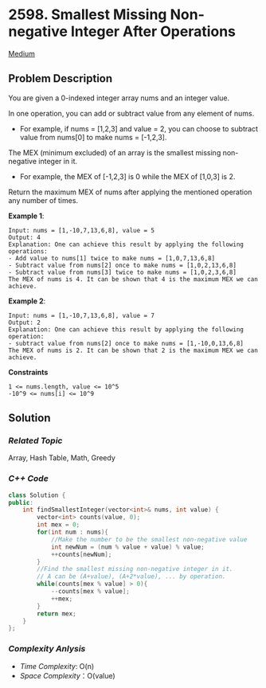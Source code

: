 # 2598. Smallest Missing Non-negative Integer After Operations
[Medium](https://leetcode.com/problems/smallest-missing-non-negative-integer-after-operations/description/)

## Problem Description

You are given a 0-indexed integer array nums and an integer value.

In one operation, you can add or subtract value from any element of nums.

- For example, if nums = [1,2,3] and value = 2, you can choose to subtract value from nums[0] to make nums = [-1,2,3].

The MEX (minimum excluded) of an array is the smallest missing non-negative integer in it.

- For example, the MEX of [-1,2,3] is 0 while the MEX of [1,0,3] is 2.

Return the maximum MEX of nums after applying the mentioned operation any number of times.


**Example 1**:
```
Input: nums = [1,-10,7,13,6,8], value = 5
Output: 4
Explanation: One can achieve this result by applying the following operations:
- Add value to nums[1] twice to make nums = [1,0,7,13,6,8]
- Subtract value from nums[2] once to make nums = [1,0,2,13,6,8]
- Subtract value from nums[3] twice to make nums = [1,0,2,3,6,8]
The MEX of nums is 4. It can be shown that 4 is the maximum MEX we can achieve.
```
**Example 2**:
```
Input: nums = [1,-10,7,13,6,8], value = 7
Output: 2
Explanation: One can achieve this result by applying the following operation:
- subtract value from nums[2] once to make nums = [1,-10,0,13,6,8]
The MEX of nums is 2. It can be shown that 2 is the maximum MEX we can achieve.
```

**Constraints**
```
1 <= nums.length, value <= 10^5
-10^9 <= nums[i] <= 10^9
```

## Solution

### _Related Topic_
   Array, Hash Table, Math, Greedy

### _C++ Code_
```cpp
class Solution {
public:
    int findSmallestInteger(vector<int>& nums, int value) {
        vector<int> counts(value, 0);
        int mex = 0;
        for(int num : nums){
            //Make the number to be the smallest non-negative value
            int newNum = (num % value + value) % value;
            ++counts[newNum];
        }
        //Find the smallest missing non-negative integer in it.
        // A can be (A+value), (A+2*value), ... by operation.
        while(counts[mex % value] > 0){
            --counts[mex % value];
            ++mex;
        }
        return mex;
    }
};
```

### _Complexity Anlysis_
- _Time Complexity_: O(n)
- _Space Complexity_：O(value)
